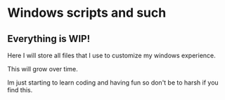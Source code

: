 # Windows scripts and such

## Everything is WIP!

Here I will store all files that I use to customize my windows experience.

This will grow over time.

Im just starting to learn coding and having fun so don't be to harsh if you find this.
